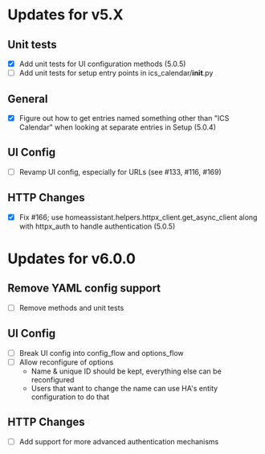 # Updates for v5.X

## Unit tests
- [X] Add unit tests for UI configuration methods (5.0.5)
- [ ] Add unit tests for setup entry points in ics_calendar/__init__.py

## General
- [X] Figure out how to get entries named something other than "ICS Calendar" when looking at separate entries in Setup (5.0.4)

## UI Config
- [ ] Revamp UI config, especially for URLs (see #133, #116, #169)

## HTTP Changes
- [X] Fix #166; use homeassistant.helpers.httpx_client.get_async_client along with httpx_auth to handle authentication (5.0.5)

# Updates for v6.0.0

## Remove YAML config support
- [ ] Remove methods and unit tests

## UI Config
- [ ] Break UI config into config_flow and options_flow
- [ ] Allow reconfigure of options
    - Name & unique ID should be kept, everything else can be reconfigured
    - Users that want to change the name can use HA's entity configuration to do that

## HTTP Changes
- [ ] Add support for more advanced authentication mechanisms
